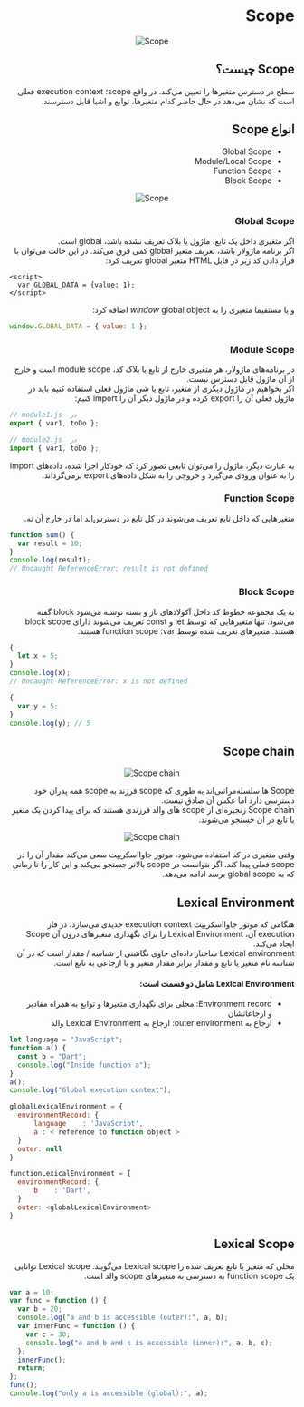 <h1 dir="rtl">
Scope
</h1>

<div align="center">
  
![Scope](https://raw.githubusercontent.com/hosseinimh/javascript-tutorial/main/assets/scope.jpg)
</div>

<h2 dir="rtl">
Scope چیست؟
</h2>

<div dir="rtl">
سطح در دسترس متغیرها را تعیین می‌کند. در واقع scope؛ execution context فعلی است که نشان می‌دهد در حال حاضر کدام متغیرها، توابع و اشیا قابل دسترسند.
</div>

<h2 dir="rtl">
انواع Scope
	</h2>

<ul dir="rtl">
	<li>Global Scope</li>
		<li>Module/Local Scope</li>
		<li>Function Scope</li>
		<li>Block Scope</li>
</ul>

<div align="center">
  
![Scope](https://raw.githubusercontent.com/hosseinimh/javascript-tutorial/main/assets/scope.png)
</div>

<h3 dir="rtl">
Global Scope
	</h3>
<div dir="rtl">
اگر متغیری داخل یک تابع، ماژول یا بلاک تعریف نشده باشد، global است.
	</br>
	اگر برنامه ماژولار باشد، تعریف متغیر global کمی فرق می‌کند. در این حالت می‌توان با قرار دادن کد زیر در فایل HTML متغیر global تعریف کرد:
</div>

```
<script>
  var GLOBAL_DATA = {value: 1};
</script>
```

<div dir="rtl">
	و یا مستقیما متغیری را به <i>window</i> global object اضافه کرد:
	</div>

```js
window.GLOBAL_DATA = { value: 1 };
```

<h3 dir="rtl">
Module Scope
	</h3>
	
<div dir="rtl">
در برنامه‌های ماژولار، هر متغیری خارج از تابع یا بلاک کد، module scope است و خارج از آن ماژول قابل دسترس نیست.
<br/>
اگر بخواهیم در ماژول دیگری از متغیر، تابع یا شی ماژول فعلی استفاده کنیم باید در ماژول فعلی آن را export کرده و در ماژول دیگر آن را import کنیم:
</div>

```js
// module1.js  در
export { var1, toDo };

// module2.js  در
import { var1, toDo };
```

<div dir="rtl">
به عبارت دیگر، ماژول را می‌توان تابعی تصور کرد که خودکار اجرا شده، داده‌های import را به عنوان ورودی می‌گیرد و خروجی را به شکل داده‌های export برمی‌گرداند.
</div>

<h3 dir="rtl">
Function Scope
	</h3>
<div dir="rtl">
متغیرهایی که داخل تابع تعریف می‌شوند در کل تابع در دسترس‌اند اما در خارج آن نه.
</div>

```js
function sum() {
  var result = 10;
}
console.log(result);
// Uncaught ReferenceError: result is not defined
```

<h3 dir="rtl">
Block Scope
	</h3>
<div dir="rtl">
به یک مجموعه خطوط کد داخل آکولادهای باز و بسته نوشته می‌شود block گفته می‌شود. تنها متغیرهایی که توسط let و const تعریف می‌شوند دارای block scope هستند. متغیرهای تعریف شده توسط var؛ function scope هستند.
</div>

```js
{
  let x = 5;
}
console.log(x);
// Uncaught ReferenceError: x is not defined

{
  var y = 5;
}
console.log(y); // 5
```

<h2 dir="rtl">
Scope chain
	</h2>

<div align="center">

![Scope chain](https://raw.githubusercontent.com/hosseinimh/javascript-tutorial/main/assets/scope_chain.jpg)

</div>

<div dir="rtl">
Scope ها سلسله‌مراتبی‌اند به طوری که scope فرزند به scope همه پدران خود دسترسی دارد اما عکس آن صادق نیست.
	<br/>
	Scope chain زنجیره‌ای از scope های والد فرزندی هستند که برای پیدا کردن یک متغیر یا تابع در آن جستجو می‌شوند.
	<br />
</div>

<div align="center">

![Scope chain](https://raw.githubusercontent.com/hosseinimh/javascript-tutorial/main/assets/scope_chain.png)

</div>

<div dir="rtl">
وقتی متغیری در کد استفاده می‌شود، موتور جاوااسکریپت سعی می‌کند مقدار آن را در scope فعلی پیدا کند. اگر نتوانست در scope بالاتر جستجو می‌کند و این کار را تا زمانی که به global scope برسد ادامه می‌دهد.
</div>

<h2 dir="rtl">
Lexical Environment
	</h2>
	
<div dir="rtl">
هنگامی که موتور جاوااسکریپت execution context جدیدی می‌سازد، در فاز execution آن، Lexical Environment را برای نگهداری متغیرهای درون آن Scope ایجاد می‌کند.
	<br />
	Lexical environment ساختار داده‌ای حاوی نگاشتی از شناسه / مقدار است که در آن شناسه نام متغیر یا تابع و مقدار برابر مقدار متغیر و یا ارجاعی به تابع است.
</div>

<h4 dir="rtl">
Lexical Environment شامل دو قسمت است:	</h4>

<ul dir="rtl">
	<li>Environment record: محلی برای نگهداری متغیرها و توابع به همراه مقادیر و ارجاعاتشان</li>
		<li>ارجاع به outer environment: ارجاع به Lexical Environment والد</li>
</ul>

```js
let language = "JavaScript";
function a() {
  const b = "Dart";
  console.log("Inside function a");
}
a();
console.log("Global execution context");
```

```js
globalLexicalEnvironment = {
  environmentRecord: {
      language    : 'JavaScript',
      a : < reference to function object >
  }
  outer: null
}
```

```js
functionLexicalEnvironment = {
  environmentRecord: {
      b    : 'Dart',
  }
  outer: <globalLexicalEnvironment>
}
```

<h2 dir="rtl">
Lexical Scope
	</h2>
	
<div dir="rtl">
محلی که متغیر یا تابع تعریف شده را Lexical scope می‌گویند. Lexical scope توانایی یک function scope به دسترسی به متغیرهای scope والد است.
</div>

```js
var a = 10;
var func = function () {
  var b = 20;
  console.log("a and b is accessible (outer):", a, b);
  var innerFunc = function () {
    var c = 30;
    console.log("a and b and c is accessible (inner):", a, b, c);
  };
  innerFunc();
  return;
};
func();
console.log("only a is accessible (global):", a);
```
